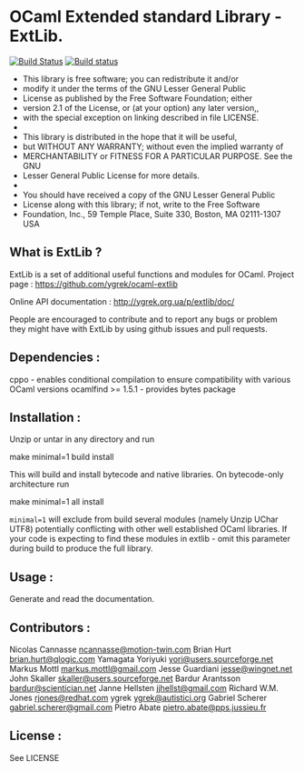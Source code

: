 OCaml Extended standard Library - ExtLib.
=========================================

[![Build Status](https://travis-ci.org/ygrek/ocaml-extlib.svg?branch=master)](https://travis-ci.org/ygrek/ocaml-extlib)
[![Build status](https://ci.appveyor.com/api/projects/status/6a3t5iq7ljbd25iq?svg=true)](https://ci.appveyor.com/project/ygrek/ocaml-extlib/branch/master)

 * This library is free software; you can redistribute it and/or
 * modify it under the terms of the GNU Lesser General Public
 * License as published by the Free Software Foundation; either
 * version 2.1 of the License, or (at your option) any later version,,
 * with the special exception on linking described in file LICENSE.
 *
 * This library is distributed in the hope that it will be useful,
 * but WITHOUT ANY WARRANTY; without even the implied warranty of
 * MERCHANTABILITY or FITNESS FOR A PARTICULAR PURPOSE.  See the GNU
 * Lesser General Public License for more details.
 *
 * You should have received a copy of the GNU Lesser General Public
 * License along with this library; if not, write to the Free Software
 * Foundation, Inc., 59 Temple Place, Suite 330, Boston, MA  02111-1307  USA

What is ExtLib ?
----------------

ExtLib is a set of additional useful functions and modules for OCaml.
Project page :
  https://github.com/ygrek/ocaml-extlib

Online API documentation :
  http://ygrek.org.ua/p/extlib/doc/

People are encouraged to contribute and to report any bugs or problem
they might have with ExtLib by using github issues and pull requests.

Dependencies :
--------------

cppo - enables conditional compilation to ensure compatibility with various OCaml versions
ocamlfind >= 1.5.1 - provides bytes package

Installation :
--------------

Unzip or untar in any directory and run

  make minimal=1 build install

This will build and install bytecode and native libraries.
On bytecode-only architecture run

  make minimal=1 all install

`minimal=1` will exclude from build several modules (namely Unzip UChar UTF8) potentially
conflicting with other well established OCaml libraries. If your code is expecting to find
these modules in extlib - omit this parameter during build to produce the full library.

Usage :
-------

Generate and read the documentation.

Contributors :
--------------

Nicolas Cannasse <ncannasse@motion-twin.com>
Brian Hurt <brian.hurt@qlogic.com>
Yamagata Yoriyuki <yori@users.sourceforge.net>
Markus Mottl <markus.mottl@gmail.com>
Jesse Guardiani <jesse@wingnet.net>
John Skaller <skaller@users.sourceforge.net>
Bardur Arantsson <bardur@scientician.net>
Janne Hellsten <jjhellst@gmail.com>
Richard W.M. Jones <rjones@redhat.com>
ygrek <ygrek@autistici.org>
Gabriel Scherer <gabriel.scherer@gmail.com>
Pietro Abate <pietro.abate@pps.jussieu.fr>

License :
---------

See LICENSE
